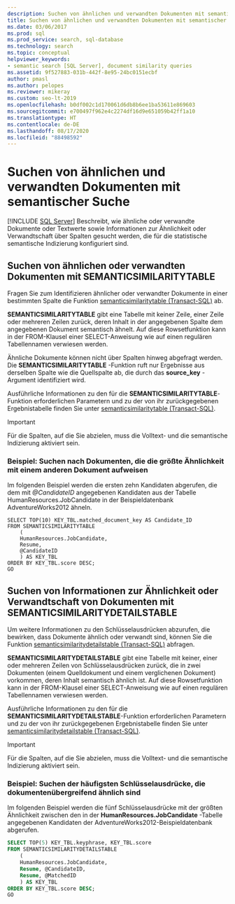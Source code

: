 ```yaml
---
description: Suchen von ähnlichen und verwandten Dokumenten mit semantischer Suche
title: Suchen von ähnlichen und verwandten Dokumenten mit semantischer Suche
ms.date: 03/06/2017
ms.prod: sql
ms.prod_service: search, sql-database
ms.technology: search
ms.topic: conceptual
helpviewer_keywords:
- semantic search [SQL Server], document similarity queries
ms.assetid: 9f527883-031b-442f-8e95-24bc0151ecbf
author: pmasl
ms.author: pelopes
ms.reviewer: mikeray
ms.custom: seo-lt-2019
ms.openlocfilehash: b0df002c1d170061d6db8b6ee1ba53611e869603
ms.sourcegitcommit: e700497f962e4c2274df16d9e651059b42ff1a10
ms.translationtype: HT
ms.contentlocale: de-DE
ms.lasthandoff: 08/17/2020
ms.locfileid: "88498592"
---
```

# <a name="find-similar-and-related-documents-with-semantic-search"></a>Suchen von ähnlichen und verwandten Dokumenten mit semantischer Suche
 [!INCLUDE [SQL Server](../../includes/applies-to-version/sqlserver.md)]
  Beschreibt, wie ähnliche oder verwandte Dokumente oder Textwerte sowie Informationen zur Ähnlichkeit oder Verwandtschaft über Spalten gesucht werden, die für die statistische semantische Indizierung konfiguriert sind.  
   
##  <a name="find-similar-or-related-documents-with-semanticsimilaritytable"></a><a name="HowToQuerySimilar"></a> Suchen von ähnlichen oder verwandten Dokumenten mit SEMANTICSIMILARITYTABLE  
 Fragen Sie zum Identifizieren ähnlicher oder verwandter Dokumente in einer bestimmten Spalte die Funktion [semanticsimilaritytable &#40;Transact-SQL&#41;](../../relational-databases/system-functions/semanticsimilaritytable-transact-sql.md) ab.  
  
 **SEMANTICSIMILARITYTABLE** gibt eine Tabelle mit keiner Zeile, einer Zeile oder mehreren Zeilen zurück, deren Inhalt in der angegebenen Spalte dem angegebenen Dokument semantisch ähnelt. Auf diese Rowsetfunktion kann in der FROM-Klausel einer SELECT-Anweisung wie auf einen regulären Tabellennamen verwiesen werden.  
  
 Ähnliche Dokumente können nicht über Spalten hinweg abgefragt werden. Die **SEMANTICSIMILARITYTABLE** -Funktion ruft nur Ergebnisse aus derselben Spalte wie die Quellspalte ab, die durch das **source_key** -Argument identifiziert wird.  
  
 Ausführliche Informationen zu den für die **SEMANTICSIMILARITYTABLE**-Funktion erforderlichen Parametern und zu der von ihr zurückgegebenen Ergebnistabelle finden Sie unter [semanticsimilaritytable &#40;Transact-SQL&#41;](../../relational-databases/system-functions/semanticsimilaritytable-transact-sql.md).  
  
> [!IMPORTANT]  
>  Für die Spalten, auf die Sie abzielen, muss die Volltext- und die semantische Indizierung aktiviert sein.  
  
###  <a name="example-find-the-top-documents-that-are-similar-to-another-document"></a><a name="HowToIdentifySimilar"></a>Beispiel: Suchen nach Dokumenten, die die größte Ähnlichkeit mit einem anderen Dokument aufweisen  
 Im folgenden Beispiel werden die ersten zehn Kandidaten abgerufen, die dem mit *\@CandidateID* angegebenen Kandidaten aus der Tabelle HumanResources.JobCandidate in der Beispieldatenbank AdventureWorks2012 ähneln.  
  
```scr  
SELECT TOP(10) KEY_TBL.matched_document_key AS Candidate_ID  
FROM SEMANTICSIMILARITYTABLE  
    (  
    HumanResources.JobCandidate,  
    Resume,  
    @CandidateID  
    ) AS KEY_TBL  
ORDER BY KEY_TBL.score DESC;  
GO  
```  
  
##  <a name="find-info-about-how-documents-are-similar-or-related-with-semanticsimilaritydetailstable"></a><a name="HowToQuerySimilarity"></a> Suchen von Informationen zur Ähnlichkeit oder Verwandtschaft von Dokumenten mit SEMANTICSIMILARITYDETAILSTABLE  
 Um weitere Informationen zu den Schlüsselausdrücken abzurufen, die bewirken, dass Dokumente ähnlich oder verwandt sind, können Sie die Funktion [semanticsimilaritydetailstable &#40;Transact-SQL&#41;](../../relational-databases/system-functions/semanticsimilaritydetailstable-transact-sql.md) abfragen.  
  
 **SEMANTICSIMILARITYDETAILSTABLE** gibt eine Tabelle mit keiner, einer oder mehreren Zeilen von Schlüsselausdrücken zurück, die in zwei Dokumenten (einem Quelldokument und einem verglichenen Dokument) vorkommen, deren Inhalt semantisch ähnlich ist. Auf diese Rowsetfunktion kann in der FROM-Klausel einer SELECT-Anweisung wie auf einen regulären Tabellennamen verwiesen werden.  
  
 Ausführliche Informationen zu den für die **SEMANTICSIMILARITYDETAILSTABLE**-Funktion erforderlichen Parametern und zu der von ihr zurückgegebenen Ergebnistabelle finden Sie unter [semanticsimilaritydetailstable &#40;Transact-SQL&#41;](../../relational-databases/system-functions/semanticsimilaritydetailstable-transact-sql.md).  
  
> [!IMPORTANT]  
>  Für die Spalten, auf die Sie abzielen, muss die Volltext- und die semantische Indizierung aktiviert sein.  
  
###  <a name="example-find-the-top-key-phrases-that-are-similar-between-documents"></a><a name="HowToSimilarPhrases"></a> Beispiel: Suchen der häufigsten Schlüsselausdrücke, die dokumentenübergreifend ähnlich sind  
 Im folgenden Beispiel werden die fünf Schlüsselausdrücke mit der größten Ähnlichkeit zwischen den in der **HumanResources.JobCandidate** -Tabelle angegebenen Kandidaten der AdventureWorks2012-Beispieldatenbank abgerufen.  
  
```sql  
SELECT TOP(5) KEY_TBL.keyphrase, KEY_TBL.score  
FROM SEMANTICSIMILARITYDETAILSTABLE  
    (  
    HumanResources.JobCandidate,  
    Resume, @CandidateID,  
    Resume, @MatchedID  
    ) AS KEY_TBL  
ORDER BY KEY_TBL.score DESC;  
GO  
```  
  
  
